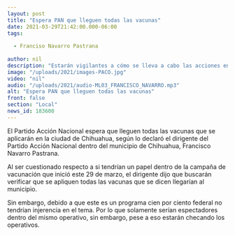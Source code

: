 ```yaml
---
layout: post
title: "Espera PAN que lleguen todas las vacunas"
date: 2021-03-29T21:42:00.000-06:00
tags:
  
  - Franciso Navarro Pastrana
  
author: nil
description: "Estarán vigilantes a cómo se lleva a cabo las acciones en la campaña de vacunación."
image: "/uploads/2021/images-PACO.jpg"
video: "nil"
audio: "/uploads/2021/audio-ML03_FRANCISCO_NAVARRO.mp3"
alt: "Espera PAN que lleguen todas las vacunas"
front: false
section: "Local"
news_id: 183600
---
```


El Partido Acción Nacional espera que lleguen todas las vacunas que se aplicarán en la ciudad de Chihuahua, según lo declaró el dirigente del Partido Acción Nacional dentro del municipio de Chihuahua, Francisco Navarro Pastrana.

Al ser cuestionado respecto a si tendrían un papel dentro de la campaña de vacunación que inició este 29 de marzo, el dirigente dijo que buscarán verificar que se apliquen todas las vacunas que se dicen llegarían al municipio.

Sin embargo, debido a que este es un programa cien por ciento federal no tendrían injerencia en el tema. Por lo que solamente serían espectadores dentro del mismo operativo, sin embargo, pese a eso estarán checando los operativos.